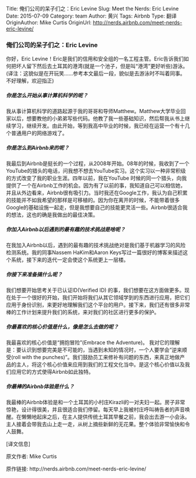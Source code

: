 Title: 俺们公司的呆子们之：Eric Levine
Slug: Meet the Nerds: Eric Levine
Date: 2015-07-09
Category: team
Author: 黄兴
Tags: Airbnb
Type: 翻译
OriginAuthor: Mike Curtis
OriginUrl: http://nerds.airbnb.com/meet-nerds-eric-levine/


### 俺们公司的呆子们之：Eric Levine 


你好，Eric Levine！Eric是我们的信用和安全组的一名工程主管。Eric告诉我们如何把坏人留下然后去土耳其的港湾(就是一个池子，但是叫“港湾”更好听些)游泳。
(译注：这貌似是在开玩笑……参考本文最后一段，貌似是去游泳时不叫着同事。不好理解，欢迎指正)

##### 你是怎么开始从事计算机科学的呢？

我从事计算机科学的道路起源于我的哥哥和导师Matthew。Matthew大学毕业回家以后，想要教他的小弟弟写些代码。他教了我一些基础知识，然后帮我从书上继续学习，继续开发。由此开始，等到我高中毕业的时候，我已经在运营一个有十几个普通用户的网络游戏了。

##### 你是怎么到Airbnb来的呢？

我最后到Airbnb是挺长的一个过程，从2008年开始。08年的时候，我收到了一个YouTube的猎头的电话，问我想不想去YouTube实习。这个实习以一种非常积级的方式改变了我的职业生涯。四年以前，我在YouTube
时候的同一个猎头，向我提供了一个在Airbnb工作的机会。因为有了以前的事，我知道自己可以相信她，并且从外边看来，Airbnb很有吸引力。当时我还在Google工作，我认为自己积累的技能并不如我希望的那样是可移植的。因为你在离开的时候，不能带着很多Google的基础设施一起走，但是我想要自己的技能更灵活一些。Airbnb很适合我的想法，这也的确是我做出的最佳决策。

##### 你加入Airbnb以后遇到的最有趣的技术挑战是啥呢？

在我加入Airbnb以后，遇到的最有趣的技术挑战绝对是我们基于机器学习的风险检测系统。我的同事Nassem HaKim和Aaron Keys写过一篇很好的博客来描述这个系统，接下来的迭代一定会使这个系统更上一层楼。

##### 你接下来准备搞什么呢？

我们想要开始思考关于已认证ID(Verified ID)
的事，我们想要在这方面做更多。现在处于一个很好的开始，我们开始将我们从其它领域学到的东西进行应用，把它们应用于身份识别，来更好地理解我们这个平台的用户。接下来，我们还有很多非常棒的工作计划来提升我们的系统，来对我们的社区进行更多的保护。

##### 你最喜欢的核心价值是什么，像是怎么去做的呢？

我最喜欢的核心价值是“拥抱冒险”(Embrace the Adventure)。 我对它的理解是：要认识到想要完美是不可能的，当遇到未知的情况时，一个人要学会“逆来顺受(roll with the punches)”。我们鼓励员工来修补有问题的东西，来真正地做产品的主人，将这个核心价值来应用到我们的工程文化当中。是这个核心价值以及我们应用它的方式使得Airbnb如此独特。

##### 你最棒的Airbnb体验是什么？

我最棒的Airbnb体验是和一个土耳其的小村庄Kirazli的一对夫妇一起。房子非常惊艳，设计得很美，并且很适合我们停留。每天早上我被村庄呼叫祷告者的声音唤醒。在懒懒地起床之后，在主人提供传统土耳其早餐之前，我会出去游一小会泳。主人接着会带我去山上走一走，从树上摘些新鲜的无花果。整个体验非常愉快和令人鼓舞。

<div class="meta_info">
<p><span>[译文信息]</span></p>
<p>原文作者: Mike Curtis</p>
<p>原作链接: http://nerds.airbnb.com/meet-nerds-eric-levine/</p>
</div>